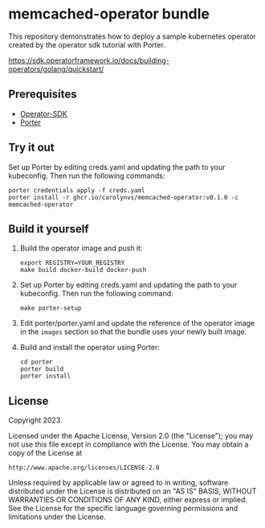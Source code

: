 # memcached-operator bundle

This repository demonstrates how to deploy a sample kubernetes operator created by the operator sdk tutorial with Porter.

https://sdk.operatorframework.io/docs/building-operators/golang/quickstart/

## Prerequisites
* [Operator-SDK](https://sdk.operatorframework.io/docs/installation/)
* [Porter](https://getporter.org/install/)

## Try it out

Set up Porter by editing creds.yaml and updating the path to your kubeconfig.
Then run the following commands:

```
porter credentials apply -f creds.yaml
porter install -r ghcr.io/carolynvs/memcached-operator:v0.1.0 -c memcached-operator
```

## Build it yourself

1. Build the operator image and push it:
    ```
    export REGISTRY=YOUR_REGISTRY
    make build docker-build docker-push
    ```

2. Set up Porter by editing creds.yaml and updating the path to your kubeconfig. Then run the following command:
    ```
    make porter-setup
    ```

3. Edit porter/porter.yaml and update the reference of the operator image in the `images` section so that the bundle uses your newly built image.

4. Build and install the operator using Porter:
    ```
    cd porter
    porter build
    porter install
    ```

## License

Copyright 2023.

Licensed under the Apache License, Version 2.0 (the "License");
you may not use this file except in compliance with the License.
You may obtain a copy of the License at

    http://www.apache.org/licenses/LICENSE-2.0

Unless required by applicable law or agreed to in writing, software
distributed under the License is distributed on an "AS IS" BASIS,
WITHOUT WARRANTIES OR CONDITIONS OF ANY KIND, either express or implied.
See the License for the specific language governing permissions and
limitations under the License.

